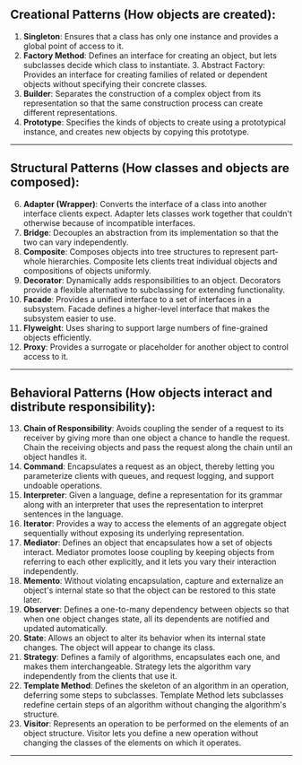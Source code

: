 ## **Creational Patterns (How objects are created):**
1.	**Singleton**: Ensures that a class has only one instance and provides a global point of access to it.
2.	**Factory Method**: Defines an interface for creating an object, but lets subclasses decide which class to instantiate. 3. Abstract Factory: Provides an interface for creating families of related or dependent objects without specifying their concrete classes.
3.	**Builder**: Separates the construction of a complex object from its representation so that the same construction process can create different representations.
4.	**Prototype**: Specifies the kinds of objects to create using a prototypical instance, and creates new objects by copying this prototype.
---

## **Structural Patterns (How classes and objects are composed):**
6.	**Adapter (Wrapper)**: Converts the interface of a class into another interface clients expect. Adapter lets classes work together that couldn't otherwise because of incompatible interfaces.
7.	**Bridge**: Decouples an abstraction from its implementation so that the two can vary independently.
8.	**Composite**: Composes objects into tree structures to represent part-whole hierarchies. Composite lets clients treat individual objects and compositions of objects uniformly.
9.	**Decorator**: Dynamically adds responsibilities to an object. Decorators provide a flexible alternative to subclassing for extending functionality.
10.	**Facade**: Provides a unified interface to a set of interfaces in a subsystem. Facade defines a higher-level interface that makes the subsystem easier to use.
11.	**Flyweight**: Uses sharing to support large numbers of fine-grained objects efficiently.
12.	**Proxy**: Provides a surrogate or placeholder for another object to control access to it.
---

## **Behavioral Patterns (How objects interact and distribute responsibility):**
13.	**Chain of Responsibility**: Avoids coupling the sender of a request to its receiver by giving more than one object a chance to handle the request. Chain the receiving objects and pass the request along the chain until an object handles it.
14.	**Command**: Encapsulates a request as an object, thereby letting you parameterize clients with queues, and request logging, and support undoable operations.
15.	**Interpreter**: Given a language, define a representation for its grammar along with an interpreter that uses the representation to interpret sentences in the language.
16.	**Iterator**: Provides a way to access the elements of an aggregate object sequentially without exposing its underlying representation.
17.	**Mediator**: Defines an object that encapsulates how a set of objects interact. Mediator promotes loose coupling by keeping objects from referring to each other explicitly, and it lets you vary their interaction independently.
18.	**Memento**: Without violating encapsulation, capture and externalize an object's internal state so that the object can be restored to this state later.
19.	**Observer**: Defines a one-to-many dependency between objects so that when one object changes state, all its dependents are notified and updated automatically.
20.	**State**: Allows an object to alter its behavior when its internal state changes. The object will appear to change its class.
21.	**Strategy**: Defines a family of algorithms, encapsulates each one, and makes them interchangeable. Strategy lets the algorithm vary independently from the clients that use it.
22.	**Template Method**: Defines the skeleton of an algorithm in an operation, deferring some steps to subclasses. Template Method lets subclasses redefine certain steps of an algorithm without changing the algorithm's structure.
23.	**Visitor**: Represents an operation to be performed on the elements of an object structure. Visitor lets you define a new operation without changing the classes of the elements on which it operates.   
---
